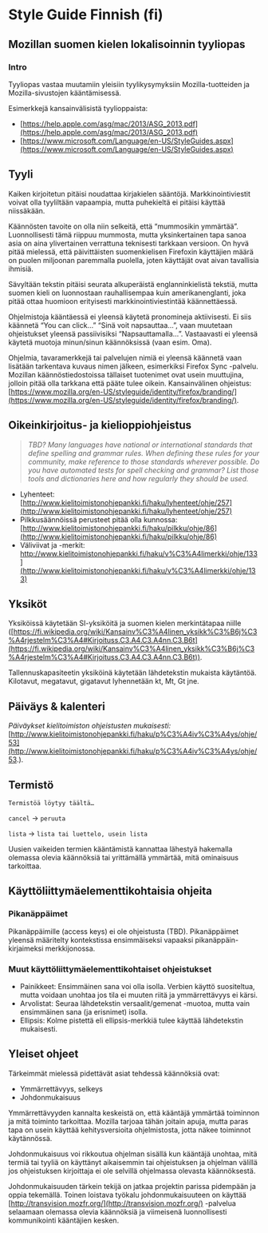 # Style Guide Finnish (fi)

## Mozillan suomen kielen lokalisoinnin tyyliopas

### Intro

Tyyliopas vastaa muutamiin yleisiin tyylikysymyksiin Mozilla-tuotteiden ja Mozilla-sivustojen kääntämisessä.

Esimerkkejä kansainvälisistä tyylioppaista:

* [https://help.apple.com/asg/mac/2013/ASG_2013.pdf](https://help.apple.com/asg/mac/2013/ASG_2013.pdf)
* [https://www.microsoft.com/Language/en-US/StyleGuides.aspx](https://www.microsoft.com/Language/en-US/StyleGuides.aspx)

## Tyyli

Kaiken kirjoitetun pitäisi noudattaa kirjakielen sääntöjä. Markkinointiviestit voivat olla tyyliltään vapaampia, mutta puhekieltä ei pitäisi käyttää niissäkään.

Käännösten tavoite on olla niin selkeitä, että “mummosikin ymmärtää”. Luonnollisesti tämä riippuu mummosta, mutta yksinkertainen tapa sanoa asia on aina ylivertainen verrattuna teknisesti tarkkaan versioon. On hyvä pitää mielessä, että päivittäisten suomenkielisen Firefoxin käyttäjien määrä on puolen miljoonan paremmalla puolella, joten käyttäjät ovat aivan tavallisia ihmisiä.

Sävyltään tekstin pitäisi seurata alkuperäistä englanninkielistä tekstiä, mutta suomen kieli on luonnostaan rauhallisempaa kuin amerikanenglanti, joka pitää ottaa huomioon erityisesti markkinointiviestintää käännettäessä.

Ohjelmistoja kääntäessä ei yleensä käytetä pronomineja aktiivisesti. Ei siis käännetä “You can click…” “Sinä voit napsauttaa…”, vaan muutetaan ohjeistukset yleensä passiivisiksi “Napsauttamalla…”. Vastaavasti ei yleensä käytetä muotoja minun/sinun käännöksissä (vaan esim. Oma).

Ohjelmia, tavaramerkkejä tai palvelujen nimiä ei yleensä käännetä vaan lisätään tarkentava kuvaus nimen jälkeen, esimerkiksi Firefox Sync -palvelu. Mozillan käännöstiedostoissa tällaiset tuotenimet ovat usein muuttujina, jolloin pitää olla tarkkana että pääte tulee oikein. Kansainvälinen ohjeistus: [https://www.mozilla.org/en-US/styleguide/identity/firefox/branding/](https://www.mozilla.org/en-US/styleguide/identity/firefox/branding/).

## Oikeinkirjoitus- ja kielioppiohjeistus

>*TBD?*
>*Many languages have national or international standards that define spelling and grammar rules. When defining these rules for your community, make reference to those standards wherever possible. Do you have automated tests for spell checking and grammar? List those tools and dictionaries here and how regularly they should be used.*

* Lyhenteet: [http://www.kielitoimistonohjepankki.fi/haku/lyhenteet/ohje/257](http://www.kielitoimistonohjepankki.fi/haku/lyhenteet/ohje/257)
* Pilkkusäännöissä perusteet pitää olla kunnossa: [http://www.kielitoimistonohjepankki.fi/haku/pilkku/ohje/86](http://www.kielitoimistonohjepankki.fi/haku/pilkku/ohje/86)
* Väliviivat ja -merkit: http://www.kielitoimistonohjepankki.fi/haku/v%C3%A4limerkki/ohje/133](http://www.kielitoimistonohjepankki.fi/haku/v%C3%A4limerkki/ohje/133)

## Yksiköt

Yksiköissä käytetään SI-yksiköitä ja suomen kielen merkintätapaa niille ([https://fi.wikipedia.org/wiki/Kansainv%C3%A4linen_yksikk%C3%B6j%C3%A4rjestelm%C3%A4#Kirjoituss.C3.A4.C3.A4nn.C3.B6t](https://fi.wikipedia.org/wiki/Kansainv%C3%A4linen_yksikk%C3%B6j%C3%A4rjestelm%C3%A4#Kirjoituss.C3.A4.C3.A4nn.C3.B6t)).

Tallennuskapasiteetin yksiköinä käytetään lähdetekstin mukaista käytäntöä. Kilotavut, megatavut, gigatavut lyhennetään kt, Mt, Gt jne.

## Päiväys & kalenteri

*Päiväykset kielitoimiston ohjeistusten mukaisesti:* [http://www.kielitoimistonohjepankki.fi/haku/p%C3%A4iv%C3%A4ys/ohje/53](http://www.kielitoimistonohjepankki.fi/haku/p%C3%A4iv%C3%A4ys/ohje/53.).

## Termistö

`Termistöä löytyy täältä…`

`cancel` -> `peruuta`

`lista` -> `lista tai luettelo, usein lista`

Uusien vaikeiden termien kääntämistä kannattaa lähestyä hakemalla olemassa olevia käännöksiä tai yrittämällä ymmärtää, mitä ominaisuus tarkoittaa.

## Käyttöliittymäelementtikohtaisia ohjeita

### Pikanäppäimet

Pikanäppäimille (access keys) ei ole ohjeistusta (TBD). Pikanäppäimet yleensä määritelty kontekstissa ensimmäiseksi vapaaksi pikanäppäin-kirjaimeksi merkkijonossa.

### Muut käyttöliittymäelementtikohtaiset ohjeistukset

* Painikkeet: Ensimmäinen sana voi olla isolla. Verbien käyttö suositeltua, mutta voidaan unohtaa jos tila ei muuten riitä ja ymmärrettävyys ei kärsi.
* Arvolistat: Seuraa lähdetekstin versaalit/gemenat -muotoa, mutta vain ensimmäinen sana (ja erisnimet) isolla.
* Ellipsis: Kolme pistettä eli ellipsis-merkkiä tulee käyttää lähdetekstin mukaisesti.

## Yleiset ohjeet

Tärkeimmät mielessä pidettävät asiat tehdessä käännöksiä ovat:

* Ymmärrettävyys, selkeys
* Johdonmukaisuus

Ymmärrettävyyden kannalta keskeistä on, että kääntäjä ymmärtää toiminnon ja mitä toiminto tarkoittaa. Mozilla tarjoaa tähän joitain apuja, mutta paras tapa on usein käyttää kehitysversioita ohjelmistosta, jotta näkee toiminnot käytännössä.

Johdonmukaisuus voi rikkoutua ohjelman sisällä kun kääntäjä unohtaa, mitä termiä tai tyyliä on käyttänyt aikaisemmin tai ohjeistuksen ja ohjelman välillä jos ohjeistuksen kirjoittaja ei ole selvillä ohjelmassa olevasta käännöksestä.

Johdonmukaisuuden tärkein tekijä on jatkaa projektin parissa pidempään ja oppia tekemällä. Toinen loistava työkalu johdonmukaisuuteen on käyttää [http://transvision.mozfr.org/](http://transvision.mozfr.org/) -palvelua selaamaan olemassa olevia käännöksiä ja viimeisenä luonnollisesti kommunikointi kääntäjien kesken.
